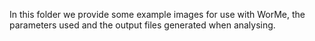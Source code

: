 In this folder we provide some example images for use with WorMe, the parameters used and the output files generated when analysing. 